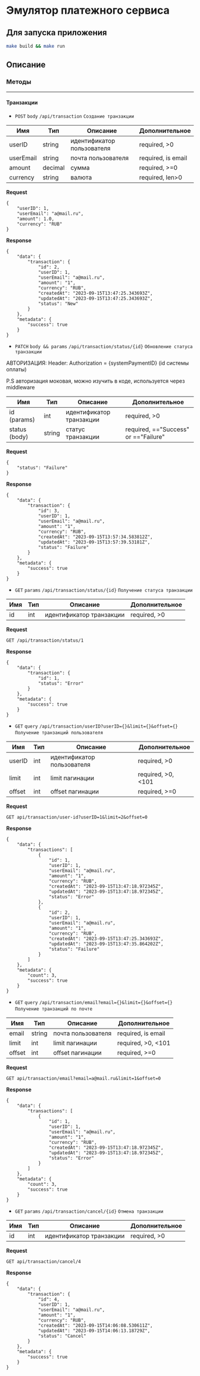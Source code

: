 # Эмулятор платежного сервиса

## Для запуска приложения

```sh
make build && make run
```

## Описание

### Методы

---

#### Транзакции

- ``POST`` ``body`` ``/api/transaction`` ``Создание транзакции``

| Имя       | Тип     | Описание                   | Дополнительное     |
|-----------|---------|----------------------------|--------------------|
| userID    | string  | идентификатор пользователя | required, >0       |
| userEmail | string  | почта пользователя         | required, is email |
| amount    | decimal | сумма                      | required, >=0      |
| currency  | string  | валюта                     | required, len>0    |

**Request**

```
{
    "userID": 1,
    "userEmail": "a@mail.ru",
    "amount": 1.0,
    "currency": "RUB"
}
```

**Response**

```
{
    "data": {
        "transaction": {
            "id": 2,
            "userID": 1,
            "userEmail": "a@mail.ru",
            "amount": "1",
            "currency": "RUB",
            "createdAt": "2023-09-15T13:47:25.343693Z",
            "updatedAt": "2023-09-15T13:47:25.343693Z",
            "status": "New"
        }
    },
    "metadata": {
        "success": true
    }
}
```

- ``PATCH`` ``body && params`` ``/api/transaction/status/{id}`` ``Обновление статуса транзакции``

АВТОРИЗАЦИЯ:
Header: Authorization = {systemPaymentID} (id системы оплаты)

P.S авторизация моковая, можно изучить в коде, используется через middleware

| Имя           | Тип    | Описание                 | Дополнительное                       |
|---------------|--------|--------------------------|--------------------------------------|
| id (params)   | int    | идентификатор транзакции | required, >0                         |
| status (body) | string | статус транзакции        | required, =="Success" or =="Failure" |

**Request**

```
{
    "status": "Failure"
}
```

**Response**

```
{
    "data": {
        "transaction": {
            "id": 3,
            "userID": 1,
            "userEmail": "a@mail.ru",
            "amount": "1",
            "currency": "RUB",
            "createdAt": "2023-09-15T13:57:34.583812Z",
            "updatedAt": "2023-09-15T13:57:39.53181Z",
            "status": "Failure"
        }
    },
    "metadata": {
        "success": true
    }
}
```

- ``GET`` ``params`` ``/api/transaction/status/{id}`` ``Получение статуса транзакции``

| Имя | Тип | Описание                 | Дополнительное |
|-----|-----|--------------------------|----------------|
| id  | int | идентификатор транзакции | required, >0   |

**Request**

```
GET /api/transaction/status/1
```

**Response**

```
{
    "data": {
        "transaction": {
            "id": 1,
            "status": "Error"
        }
    },
    "metadata": {
        "success": true
    }
}
```

- ``GET`` ``query`` ``/api/transaction/userID?userID={}&limit={}&offset={}`` ``Получение транзакций пользователя``

| Имя    | Тип | Описание                   | Дополнительное     |
|--------|-----|----------------------------|--------------------|
| userID | int | идентификатор пользователя | required, >0       |
| limit  | int | limit пагинации            | required, >0, <101 |
| offset | int | offset пагинации           | required, >=0      |

**Request**

```
GET api/transaction/user-id?userID=1&limit=2&offset=0
```

**Response**

```
{
    "data": {
        "transactions": [
            {
                "id": 1,
                "userID": 1,
                "userEmail": "a@mail.ru",
                "amount": "1",
                "currency": "RUB",
                "createdAt": "2023-09-15T13:47:18.972345Z",
                "updatedAt": "2023-09-15T13:47:18.972345Z",
                "status": "Error"
            },
            {
                "id": 2,
                "userID": 1,
                "userEmail": "a@mail.ru",
                "amount": "1",
                "currency": "RUB",
                "createdAt": "2023-09-15T13:47:25.343693Z",
                "updatedAt": "2023-09-15T13:47:35.864202Z",
                "status": "Failure"
            }
        ]
    },
    "metadata": {
        "count": 3,
        "success": true
    }
}
```

- ``GET`` ``query`` ``/api/transaction/email?email={}&limit={}&offset={}`` ``Получение транзакций по почте``

| Имя    | Тип    | Описание           | Дополнительное     |
|--------|--------|--------------------|--------------------|
| email  | string | почта пользователя | required, is email |
| limit  | int    | limit пагинации    | required, >0, <101 |
| offset | int    | offset пагинации   | required, >=0      |

**Request**

```
GET api/transaction/email?email=a@mail.ru&limit=1&offset=0
```

**Response**

```
{
    "data": {
        "transactions": [
            {
                "id": 1,
                "userID": 1,
                "userEmail": "a@mail.ru",
                "amount": "1",
                "currency": "RUB",
                "createdAt": "2023-09-15T13:47:18.972345Z",
                "updatedAt": "2023-09-15T13:47:18.972345Z",
                "status": "Error"
            }
        ]
    },
    "metadata": {
        "count": 3,
        "success": true
    }
}
```

- ``GET`` ``params`` ``/api/transaction/cancel/{id}`` ``Отмена транзакции``

| Имя | Тип | Описание                 | Дополнительное |
|-----|-----|--------------------------|----------------|
| id  | int | идентификатор транзакции | required, >0   |

**Request**

```
GET api/transaction/cancel/4
```

**Response**

```
{
    "data": {
        "transaction": {
            "id": 4,
            "userID": 1,
            "userEmail": "a@mail.ru",
            "amount": "1",
            "currency": "RUB",
            "createdAt": "2023-09-15T14:06:08.530611Z",
            "updatedAt": "2023-09-15T14:06:13.18729Z",
            "status": "Cancel"
        }
    },
    "metadata": {
        "success": true
    }
}
```
